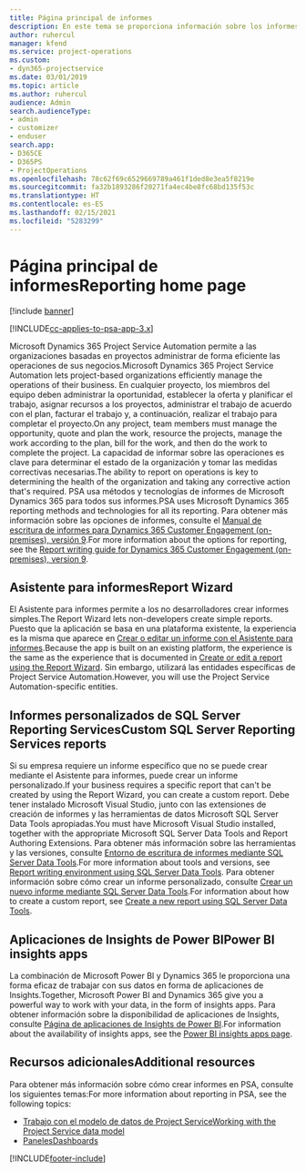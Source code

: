 ```yaml
---
title: Página principal de informes
description: En este tema se proporciona información sobre los informes de Dynamics 365 Project Service Automation.
author: ruhercul
manager: kfend
ms.service: project-operations
ms.custom:
- dyn365-projectservice
ms.date: 03/01/2019
ms.topic: article
ms.author: ruhercul
audience: Admin
search.audienceType:
- admin
- customizer
- enduser
search.app:
- D365CE
- D365PS
- ProjectOperations
ms.openlocfilehash: 78c62f69c6529669789a461f1ded8e3ea5f8219e
ms.sourcegitcommit: fa32b1893286f20271fa4ec4be8fc68bd135f53c
ms.translationtype: HT
ms.contentlocale: es-ES
ms.lasthandoff: 02/15/2021
ms.locfileid: "5283299"
---
```

# <a name="reporting-home-page"></a><span data-ttu-id="59241-103">Página principal de informes</span><span class="sxs-lookup"><span data-stu-id="59241-103">Reporting home page</span></span>

[!include [banner](../includes/psa-now-project-operations.md)]

[!INCLUDE[cc-applies-to-psa-app-3.x](../includes/cc-applies-to-psa-app-3x.md)]

<span data-ttu-id="59241-104">Microsoft Dynamics 365 Project Service Automation permite a las organizaciones basadas en proyectos administrar de forma eficiente las operaciones de sus negocios.</span><span class="sxs-lookup"><span data-stu-id="59241-104">Microsoft Dynamics 365 Project Service Automation lets project-based organizations efficiently manage the operations of their business.</span></span> <span data-ttu-id="59241-105">En cualquier proyecto, los miembros del equipo deben administrar la oportunidad, establecer la oferta y planificar el trabajo, asignar recursos a los proyectos, administrar el trabajo de acuerdo con el plan, facturar el trabajo y, a continuación, realizar el trabajo para completar el proyecto.</span><span class="sxs-lookup"><span data-stu-id="59241-105">On any project, team members must manage the opportunity, quote and plan the work, resource the projects, manage the work according to the plan, bill for the work, and then do the work to complete the project.</span></span> <span data-ttu-id="59241-106">La capacidad de informar sobre las operaciones es clave para determinar el estado de la organización y tomar las medidas correctivas necesarias.</span><span class="sxs-lookup"><span data-stu-id="59241-106">The ability to report on operations is key to determining the health of the organization and taking any corrective action that's required.</span></span> <span data-ttu-id="59241-107">PSA usa métodos y tecnologías de informes de Microsoft Dynamics 365 para todos sus informes.</span><span class="sxs-lookup"><span data-stu-id="59241-107">PSA uses Microsoft Dynamics 365 reporting methods and technologies for all its reporting.</span></span> <span data-ttu-id="59241-108">Para obtener más información sobre las opciones de informes, consulte el [Manual de escritura de informes para Dynamics 365 Customer Engagement (on-premises), versión 9](https://docs.microsoft.com/dynamics365/customerengagement/on-premises/analytics/reporting-analytics-with-dynamics-365).</span><span class="sxs-lookup"><span data-stu-id="59241-108">For more information about the options for reporting, see the [Report writing guide for Dynamics 365 Customer Engagement (on-premises), version 9](https://docs.microsoft.com/dynamics365/customerengagement/on-premises/analytics/reporting-analytics-with-dynamics-365).</span></span>

## <a name="report-wizard"></a><span data-ttu-id="59241-109">Asistente para informes</span><span class="sxs-lookup"><span data-stu-id="59241-109">Report Wizard</span></span>

<span data-ttu-id="59241-110">El Asistente para informes permite a los no desarrolladores crear informes simples.</span><span class="sxs-lookup"><span data-stu-id="59241-110">The Report Wizard lets non-developers create simple reports.</span></span> <span data-ttu-id="59241-111">Puesto que la aplicación se basa en una plataforma existente, la experiencia es la misma que aparece en [Crear o editar un informe con el Asistente para informes](https://docs.microsoft.com/dynamics365/customerengagement/on-premises/basics/create-edit-copy-report-wizard).</span><span class="sxs-lookup"><span data-stu-id="59241-111">Because the app is built on an existing platform, the experience is the same as the experience that is documented in [Create or edit a report using the Report Wizard](https://docs.microsoft.com/dynamics365/customerengagement/on-premises/basics/create-edit-copy-report-wizard).</span></span> <span data-ttu-id="59241-112">Sin embargo, utilizará las entidades específicas de Project Service Automation.</span><span class="sxs-lookup"><span data-stu-id="59241-112">However, you will use the Project Service Automation-specific entities.</span></span>

## <a name="custom-sql-server-reporting-services-reports"></a><span data-ttu-id="59241-113">Informes personalizados de SQL Server Reporting Services</span><span class="sxs-lookup"><span data-stu-id="59241-113">Custom SQL Server Reporting Services reports</span></span>

<span data-ttu-id="59241-114">Si su empresa requiere un informe específico que no se puede crear mediante el Asistente para informes, puede crear un informe personalizado.</span><span class="sxs-lookup"><span data-stu-id="59241-114">If your business requires a specific report that can't be created by using the Report Wizard, you can create a custom report.</span></span> <span data-ttu-id="59241-115">Debe tener instalado Microsoft Visual Studio, junto con las extensiones de creación de informes y las herramientas de datos Microsoft SQL Server Data Tools apropiadas.</span><span class="sxs-lookup"><span data-stu-id="59241-115">You must have Microsoft Visual Studio installed, together with the appropriate Microsoft SQL Server Data Tools and Report Authoring Extensions.</span></span> <span data-ttu-id="59241-116">Para obtener más información sobre las herramientas y las versiones, consulte [Entorno de escritura de informes mediante SQL Server Data Tools](https://docs.microsoft.com/dynamics365/customerengagement/on-premises/analytics/report-writing-environment-using-sql-server-data-tools).</span><span class="sxs-lookup"><span data-stu-id="59241-116">For more information about tools and versions, see [Report writing environment using SQL Server Data Tools](https://docs.microsoft.com/dynamics365/customerengagement/on-premises/analytics/report-writing-environment-using-sql-server-data-tools).</span></span> <span data-ttu-id="59241-117">Para obtener información sobre cómo crear un informe personalizado, consulte [Crear un nuevo informe mediante SQL Server Data Tools](https://docs.microsoft.com/dynamics365/customerengagement/on-premises/analytics/create-a-new-report-using-sql-server-data-tools).</span><span class="sxs-lookup"><span data-stu-id="59241-117">For information about how to create a custom report, see [Create a new report using SQL Server Data Tools](https://docs.microsoft.com/dynamics365/customerengagement/on-premises/analytics/create-a-new-report-using-sql-server-data-tools).</span></span>

## <a name="power-bi-insights-apps"></a><span data-ttu-id="59241-118">Aplicaciones de Insights de Power BI</span><span class="sxs-lookup"><span data-stu-id="59241-118">Power BI insights apps</span></span>

<span data-ttu-id="59241-119">La combinación de Microsoft Power BI y Dynamics 365 le proporciona una forma eficaz de trabajar con sus datos en forma de aplicaciones de Insights.</span><span class="sxs-lookup"><span data-stu-id="59241-119">Together, Microsoft Power BI and Dynamics 365 give you a powerful way to work with your data, in the form of insights apps.</span></span> <span data-ttu-id="59241-120">Para obtener información sobre la disponibilidad de aplicaciones de Insights, consulte [Página de aplicaciones de Insights de Power BI](https://powerbi.microsoft.com/power-bi-insights-apps/).</span><span class="sxs-lookup"><span data-stu-id="59241-120">For information about the availability of insights apps, see the [Power BI insights apps page](https://powerbi.microsoft.com/power-bi-insights-apps/).</span></span>


## <a name="additional-resources"></a><span data-ttu-id="59241-121">Recursos adicionales</span><span class="sxs-lookup"><span data-stu-id="59241-121">Additional resources</span></span>
<span data-ttu-id="59241-122">Para obtener más información sobre cómo crear informes en PSA, consulte los siguientes temas:</span><span class="sxs-lookup"><span data-stu-id="59241-122">For more information about reporting in PSA, see the following topics:</span></span>

- [<span data-ttu-id="59241-123">Trabajo con el modelo de datos de Project Service</span><span class="sxs-lookup"><span data-stu-id="59241-123">Working with the Project Service data model</span></span>](reports-working-project-service-data-model.md)
- [<span data-ttu-id="59241-124">Paneles</span><span class="sxs-lookup"><span data-stu-id="59241-124">Dashboards</span></span>](reports-dashboards.md)



[!INCLUDE[footer-include](../includes/footer-banner.md)]